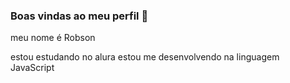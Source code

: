 ### Boas vindas ao meu perfil 🤍

meu nome é Robson

estou estudando no alura
estou me desenvolvendo na linguagem JavaScript

